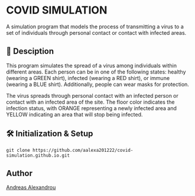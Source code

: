 # COVID SIMULATION

A simulation program that models the process of transmitting a virus to a set of individuals through personal contact or contact with infected areas.

## 📰 Desciption

This program simulates the spread of a virus among individuals within different areas. Each person can be in one of the following states: healthy (wearing a GREEN shirt), infected (wearing a RED shirt), or immune (wearing a BLUE shirt). Additionally, people can wear masks for protection.

The virus spreads through personal contact with an infected person or contact with an infected area of the site. The floor color indicates the infection status, with ORANGE representing a newly infected area and YELLOW indicating an area that will stop being infected.

## 🛠 Initialization & Setup

<pre class="notranslate"><code>git clone https://github.com/aalexa201222/covid-simulation.github.io.git
</code></pre>


## Author
[Andreas Alexandrou](https://www.linkedin.com/in/andreas-alexandrou-056528242)
